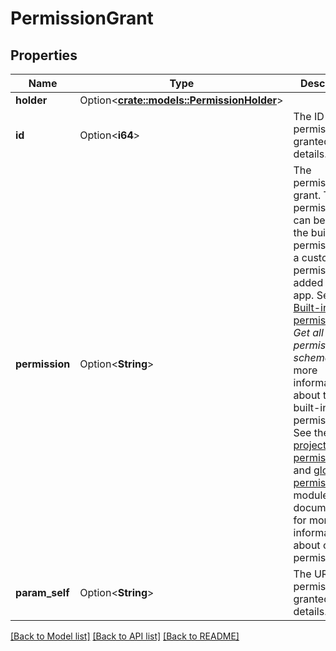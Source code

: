 # PermissionGrant

## Properties

Name | Type | Description | Notes
------------ | ------------- | ------------- | -------------
**holder** | Option<[**crate::models::PermissionHolder**](PermissionHolder.md)> |  | [optional]
**id** | Option<**i64**> | The ID of the permission granted details. | [optional][readonly]
**permission** | Option<**String**> | The permission to grant. This permission can be one of the built-in permissions or a custom permission added by an app. See [Built-in permissions](../api-group-permission-schemes/#built-in-permissions) in *Get all permission schemes* for more information about the built-in permissions. See the [project permission](https://developer.atlassian.com/cloud/jira/platform/modules/project-permission/) and [global permission](https://developer.atlassian.com/cloud/jira/platform/modules/global-permission/) module documentation for more information about custom permissions. | [optional]
**param_self** | Option<**String**> | The URL of the permission granted details. | [optional][readonly]

[[Back to Model list]](../README.md#documentation-for-models) [[Back to API list]](../README.md#documentation-for-api-endpoints) [[Back to README]](../README.md)


